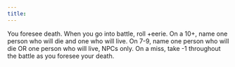 ```yaml
---
title: 
---
```


You foresee death. When you go into battle, roll +eerie. On a 10+, name one person who will die and one who will live. On 7-9, name one person who will die OR one person who will live, NPCs only. On a miss, take -1 throughout the battle as you foresee your death. 